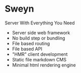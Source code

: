 # Sweyn

Server With Everything You Need

- Server side web framework
- No build step or bundling
- File based routing
- File based API
- "HMR" client development
- Static file markdown CMS
- Minimal html rendering engine